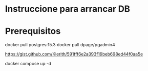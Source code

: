 # Instruccione para arrancar DB

# Prerequisitos

docker pull postgres:15.3
docker pull dpage/pgadmin4

https://gist.github.com/Klerith/591fff6e2a393f19beb698ed44f0aa5e

docker compose up -d
